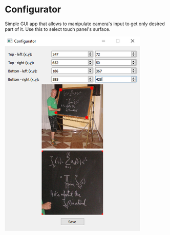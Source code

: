 # Configurator

Simple GUI app that allows to manipulate camera's input to get only desired part of it. Use this to select touch panel's surface.

![alt text](https://github.com/Tai-Min/ML-Touch-Panel/blob/master/media/configurator.png "Configurator application image")
